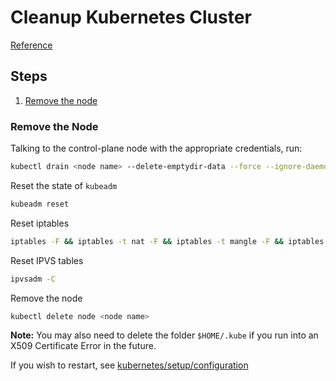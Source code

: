 # Cleanup Kubernetes Cluster

[Reference](https://kubernetes.io/docs/setup/production-environment/tools/kubeadm/create-cluster-kubeadm/#tear-down)

## Steps

1. [Remove the node](#remove-the-node)

### Remove the Node

Talking to the control-plane node with the appropriate credentials, run:

```bash
kubectl drain <node name> --delete-emptydir-data --force --ignore-daemonsets
```

Reset the state of `kubeadm`

```bash
kubeadm reset
```

Reset iptables

```bash
iptables -F && iptables -t nat -F && iptables -t mangle -F && iptables -X
```

Reset IPVS tables

```bash
ipvsadm -C
```

Remove the node

```bash
kubectl delete node <node name>
```

**Note:** You may also need to delete the folder `$HOME/.kube` if you run into an X509 Certificate Error in the future.

If you wish to restart, see [kubernetes/setup/configuration](../setup/configuration/README.md)
